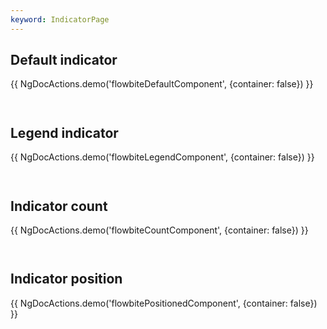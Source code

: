 ```yaml
---
keyword: IndicatorPage
---
```


## Default indicator

{{ NgDocActions.demo('flowbiteDefaultComponent', {container: false}) }}

```html file="./_default.component.ts"#L10-L19 group="default" name="html"

```

```typescript file="./_default.component.ts"#L1-L1 group="default" name="typescript"

```

## Legend indicator

{{ NgDocActions.demo('flowbiteLegendComponent', {container: false}) }}

```html file="./_legend.component.ts"#L10-L29 group="legend" name="html"

```

```typescript file="./_legend.component.ts"#L1-L1 group="legend" name="typescript"

```

## Indicator count

{{ NgDocActions.demo('flowbiteCountComponent', {container: false}) }}

```html file="./_count.component.ts"#L10-L16 group="count" name="html"

```

```typescript file="./_count.component.ts"#L1-L1 group="count" name="typescript"

```

## Indicator position

{{ NgDocActions.demo('flowbitePositionedComponent', {container: false}) }}

```html file="./_positioned.component.ts"#L10-L21 group="positioned" name="html"

```

```typescript file="./_positioned.component.ts"#L1-L1 group="positioned" name="typescript"

```
